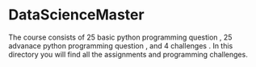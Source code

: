 # DataScienceMaster
The course consists of 25 basic python programming question , 25 advanace python programming question , and 4 challenges . In this directory you will find all the assignments and programming challenges. 
